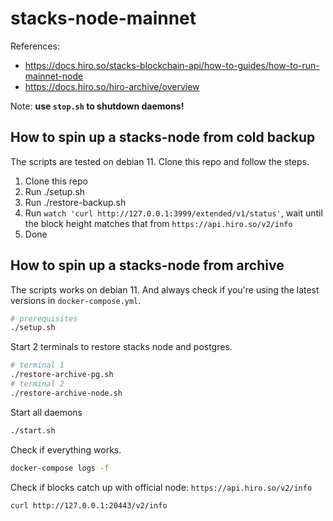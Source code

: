 # stacks-node-mainnet

References:

+ https://docs.hiro.so/stacks-blockchain-api/how-to-guides/how-to-run-mainnet-node
+ https://docs.hiro.so/hiro-archive/overview

Note: **use `stop.sh` to shutdown daemons!**

## How to spin up a stacks-node from cold backup

The scripts are tested on debian 11. Clone this repo and follow the steps.

1. Clone this repo
2. Run ./setup.sh
3. Run ./restore-backup.sh
4. Run `watch 'curl http://127.0.0.1:3999/extended/v1/status'`, wait until the block height matches that from `https://api.hiro.so/v2/info`
5. Done

## How to spin up a stacks-node from archive

The scripts works on debian 11. And always check if you're using the latest versions in `docker-compose.yml`.

```bash
# prerequisites
./setup.sh
```

Start 2 terminals to restore stacks node and postgres.

```bash
# terminal 1
./restore-archive-pg.sh
# terminal 2
./restore-archive-node.sh
```

Start all daemons

```bash
./start.sh
```

Check if everything works.

```bash
docker-compose logs -f
```

Check if blocks catch up with official node: `https://api.hiro.so/v2/info`

```bash
curl http://127.0.0.1:20443/v2/info
```
